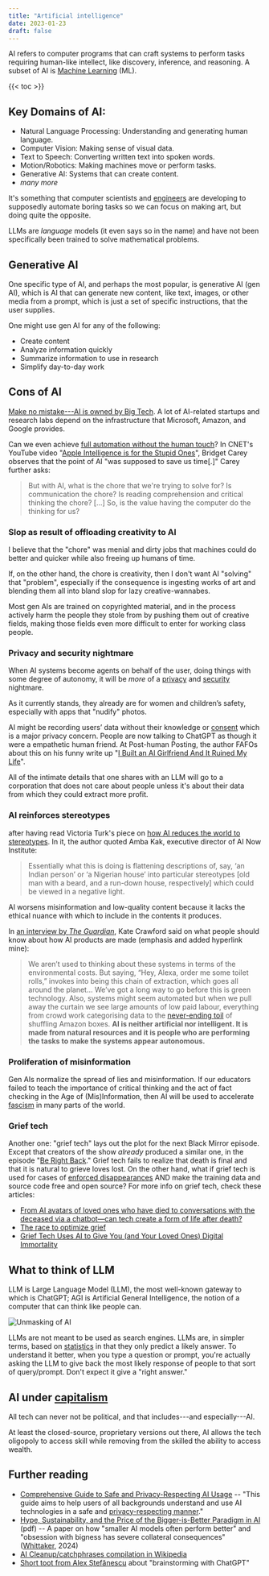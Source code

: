 ```yaml
---
title: "Artificial intelligence"
date: 2023-01-23
draft: false
---
```


AI refers to computer programs that can craft systems to perform tasks
requiring human-like intellect, like discovery, inference, and
reasoning. A subset of AI is [Machine Learning](/ml) (ML).

{{< toc >}}

## Key Domains of AI:

- Natural Language Processing: Understanding and generating human language.
- Computer Vision: Making sense of visual data.
- Text to Speech: Converting written text into spoken words.
- Motion/Robotics: Making machines move or perform tasks.
- Generative AI: Systems that can create content.
- *many more*

It's something that computer scientists and [engineers](/engineering)
are developing to supposedly automate boring tasks so we can focus on
making art, but doing quite the opposite.

LLMs are *language* models (it even says so in the name) and have not
been specifically been trained to solve mathematical problems.

## Generative AI

One specific type of AI, and perhaps the most popular, is generative AI
(gen AI), which is AI that can generate new content, like text, images,
or other media from a prompt, which is just a set of specific
instructions, that the user supplies.

One might use gen AI for any of the following:
- Create content
- Analyze information quickly
- Summarize information to use in research
- Simplify day-to-day work

## Cons of AI

[Make no mistake---AI is owned by Big Tech](https://www.technologyreview.com/2023/12/05/1084393/make-no-mistake-ai-is-owned-by-big-tech/).
A lot of AI-related startups and research labs depend on the
infrastructure that Microsoft, Amazon, and Google provides.

Can we even achieve [full automation without the human touch](/autonomation)?
In CNET's YouTube video "[Apple Intelligence is for the Stupid Ones](https://www.youtube.com/watch?v=D0V554NyXWM)",
Bridget Carey observes that the point of AI "was supposed to save us
time[.]" Carey further asks:

> But with AI, what is the chore that we're trying to solve for? Is
> communication the chore? Is reading comprehension and critical
> thinking the chore? [...] So, is the value having the computer do the
> thinking for us?

### Slop as result of offloading creativity to AI

I believe that the "chore" was menial and dirty jobs that machines could
do better and quicker while also freeing up humans of time.

If, on the other hand, the chore is creativity, then I don't want AI
"solving" that "problem", especially if the consequence is ingesting
works of art and blending them all into bland slop for lazy
creative-wannabes.

Most gen AIs are trained on copyrighted material, and in the process
actively harm the people they stole from by pushing them out of creative
fields, making those fields even more difficult to enter for working
class people.

### Privacy and security nightmare

When AI systems become agents on behalf of the user, doing things with
some degree of autonomy, it will be *more* of a [privacy](/privacy) and
[security](/security) nightmare.

As it currently stands, they already are for women and children’s
safety, especially with apps that "nudify" photos.

AI might be recording users’ data without their knowledge or
[consent](/consent) which is a major privacy concern. People are now talking
to ChatGPT as though it were a empathetic human friend. At Post-human
Posting, the author FAFOs about this on his funny write up
"[I Built an AI Girlfriend And It Ruined My Life](https://posthuman.blog/i-made-an-ai-gf/)".

All of the intimate details that one shares with an LLM will go to a
corporation that does not care about people unless it's about their data
from which they could extract more profit.

### AI reinforces stereotypes

after having read Victoria Turk's piece on
[how AI reduces the world to stereotypes](https://restofworld.org/2023/ai-image-stereotypes/).
In it, the author quoted Amba Kak, executive director of AI Now
Institute:

> Essentially what this is doing is flattening descriptions of, say, ‘an
> Indian person’ or ‘a Nigerian house’ into particular stereotypes [old
> man with a beard, and a run-down house, respectively] which
> could be viewed in a negative light.

AI worsens misinformation and low-quality content because it lacks the
ethical nuance with which to include in the contents it produces.

In [an interview by *The Guardian*](https://www.theguardian.com/technology/2021/jun/06/microsofts-kate-crawford-ai-is-neither-artificial-nor-intelligent),
Kate Crawford said on what people should know about how AI products are
made (emphasis and added hyperlink mine):

> We aren’t used to thinking about these systems in terms of the
> environmental costs. But saying, “Hey, Alexa, order me some toilet
> rolls,” invokes into being this chain of extraction, which goes all
> around the planet… We’ve got a long way to go before this is green
> technology. Also, systems might seem automated but when we pull away
> the curtain we see large amounts of low paid labour, everything from
> crowd work categorising data to the [never-ending toil](/anti-work) of
> shuffling Amazon boxes. **AI is neither artificial nor intelligent. It
> is made from natural resources and it is people who are performing the
> tasks to make the systems appear autonomous.**

### Proliferation of misinformation

Gen AIs normalize the spread of lies and misinformation. If our
educators failed to teach the importance of critical thinking and the
act of fact checking in the Age of (Mis)Information, then AI will be
used to accelerate [fascism](/fascism) in many parts of the world.

### Grief tech

Another one: "grief tech" lays out the plot for the next Black Mirror
episode. Except that creators of the show *already* produced a similar
one, in the episode "[Be Right Back](https://en.wikipedia.org/wiki/Be_Right_Back)." Grief tech fails to
realize that death is final and that it is natural to grieve loves lost.
On the other hand, what if grief tech is used for cases of [enforced disappearances](/216) AND make the training data and source code free and open source?
For more info on grief tech, check these articles:
- [From AI avatars of loved ones who have died to conversations with the deceased via a chatbot—can tech create a form of life after death?](https://www.vml.com/insight/grief-tech)
- [The race to optimize grief](https://www.vox.com/culture/23965584/grief-tech-ghostbots-ai-startups-replika-ethics)
- [Grief Tech Uses AI to Give You (and Your Loved Ones) Digital Immortality](https://singularityhub.com/2023/08/16/grief-tech-uses-ai-to-give-you-and-your-loved-ones-digital-immortality/)

## What to think of LLM

LLM is Large Language Model (LLM), the most well-known
gateway to which is ChatGPT; AGI is Artificial General Intelligence, the
notion of a computer that can think like people can.

![Unmasking of AI](/image/statistical-ai.jpeg)

LLMs are not meant to be used as search engines.
LLMs are, in simpler terms, based on [statistics](/statistics) in that
they only predict a likely answer. To understand it better, when you
type a question or prompt, you're actually asking the LLM to give back
the most likely response of people to that sort of query/prompt. Don't
expect it give a "right answer."

## AI under [capitalism](/capitalism)

All tech can never not be political, and that includes---and
especially---AI.

At least the closed-source, proprietary versions out there, AI allows
the tech oligopoly to access skill while removing from the skilled the
ability to access wealth.

## Further reading

- [Comprehensive Guide to Safe and Privacy-Respecting AI Usage](https://github.com/iAnonymous3000/ai-privacy-guide) -- "This
  guide aims to help users of all backgrounds understand and use AI
  technologies in a safe and [privacy-respecting manner](/privacy)."
- [Hype, Sustainability, and the Price of the Bigger-is-Better Paradigm in AI](https://arxiv.org/pdf/2409.14160) (pdf) -- A paper on how "smaller AI models often perform better" and "obsession with bigness has severe collateral consequences" ([Whittaker](https://mastodon.world/@Mer__edith/113197090927589168), 2024)
- [AI Cleanup/catchphrases compilation in Wikipedia](https://en.wikipedia.org/wiki/Wikipedia:WikiProject_AI_Cleanup/AI_catchphrases)
- [Short toot from Alex Ștefănescu](https://chaos.social/@catileptic/114879931445497328) about "brainstorming with ChatGPT"
